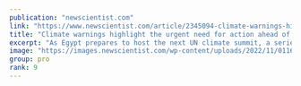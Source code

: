 ```yaml
---
publication: "newscientist.com"
link: "https://www.newscientist.com/article/2345094-climate-warnings-highlight-the-urgent-need-for-action-ahead-of-cop27/"
title: "Climate warnings highlight the urgent need for action ahead of COP27"
excerpt: "As Egypt prepares to host the next UN climate summit, a series of reports illustrate how much further countries must go to avoid catastrophic global warming"
image: "https://images.newscientist.com/wp-content/uploads/2022/11/01161814/SEI_131710725.jpg"
group: pro
rank: 9
---
```

